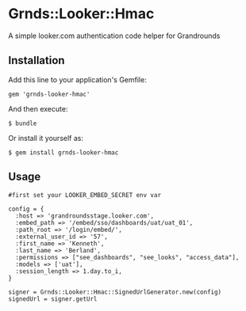 # Grnds::Looker::Hmac

A simple looker.com authentication code helper for Grandrounds

## Installation

Add this line to your application's Gemfile:

    gem 'grnds-looker-hmac'

And then execute:

    $ bundle

Or install it yourself as:

    $ gem install grnds-looker-hmac

## Usage

    #first set your LOOKER_EMBED_SECRET env var

    config = {
      :host => 'grandroundsstage.looker.com',
      :embed_path => '/embed/sso/dashboards/uat/uat_01',
      :path_root => '/login/embed/',
      :external_user_id => '57',
      :first_name => 'Kenneth',
      :last_name => 'Berland',
      :permissions => ["see_dashboards", "see_looks", "access_data"],
      :models => ['uat'],
      :session_length => 1.day.to_i,
    }

    signer = Grnds::Looker::Hmac::SignedUrlGenerator.new(config)
    signedUrl = signer.getUrl
